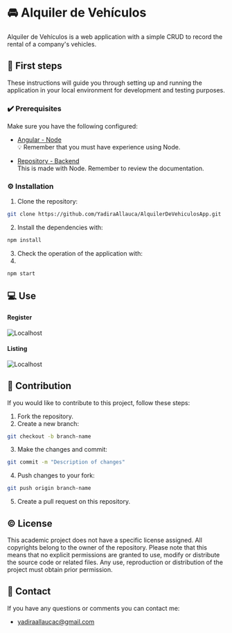 # 🚘 Alquiler de Vehículos

Alquiler de Vehículos is a web application with a simple CRUD to record the rental of a company's vehicles.

## 👣 First steps

These instructions will guide you through setting up and running the application in your local environment for development and testing purposes.

### ✔️ Prerequisites

Make sure you have the following configured:

- [Angular - Node](https://angular.io/)<br>
  💡 Remember that you must have experience using Node.
  
- [Repository - Backend](https://github.com/YadiraAllauca/BackendAlquilerDeVehiculos) <br>
  This is made with Node. Remember to review the documentation.

### ⚙️ Installation

1. Clone the repository:

```bash
git clone https://github.com/YadiraAllauca/AlquilerDeVehiculosApp.git
```

2. Install the dependencies with:

```bash
npm install
```
3. Check the operation of the application with:
4. 
```bash
npm start
```

## 💻 Use

#### Register
![Localhost](https://cdn.glitch.global/67cd472b-72c6-4b72-8f91-3c3387cbf446/925420c3-bc26-4d0d-9f66-1d7f39ffd20d.image.png?v=1701400312941)
#### Listing
![Localhost](https://cdn.glitch.global/67cd472b-72c6-4b72-8f91-3c3387cbf446/414b3edf-2140-4d65-afc6-74cfed1f36fb.image.png?v=1701400324917)

## 🤝 Contribution
If you would like to contribute to this project, follow these steps:

1. Fork the repository.
2. Create a new branch:
```bash
git checkout -b branch-name
```
3. Make the changes and commit:
```bash
git commit -m "Description of changes"
```
4. Push changes to your fork:
```bash
git push origin branch-name
```
5. Create a pull request on this repository.

## ©️ License
This academic project does not have a specific license assigned. All copyrights belong to the owner of the repository. Please note that this means that no explicit permissions are granted to use, modify or distribute the source code or related files. Any use, reproduction or distribution of the project must obtain prior permission.

## 📧 Contact

If you have any questions or comments you can contact me:

* yadiraallaucac@gmail.com

